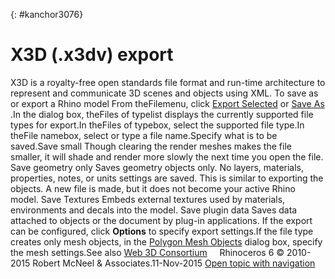 ---
---

{: #kanchor3076}
# X3D (.x3dv) export
X3D is a royalty-free open standards file format and run-time architecture to represent and communicate 3D scenes and objects using XML.
To save as or export a Rhino model
From theFilemenu, click [Export Selected](export.html) or [Save As](save.html#saveas) .In the dialog box, theFiles of typelist displays the currently supported file types for export.In theFiles of typebox, select the supported file type.In theFile namebox, select or type a file name.Specify what is to be saved.Save small
Though clearing the render meshes makes the file smaller, it will shade and render more slowly the next time you open the file.
Save geometry only
Saves geometry objects only. No layers, materials, properties, notes, or units settings are saved.
This is similar to exporting the objects. A new file is made, but it does not become your active Rhino model.
Save Textures
Embeds external textures used by materials, environments and decals into the model.
Save plugin data
Saves data attached to objects or the document by plug-in applications.
If the export can be configured, click **Options** to specify export settings.If the file type creates only mesh objects, in the [Polygon Mesh Objects](polygon-mesh-simple-options.html) dialog box, specify the mesh settings.See also
 [Web 3D Consortium](http://www.web3d.org/) 
&#160;
&#160;
Rhinoceros 6 © 2010-2015 Robert McNeel &amp; Associates.11-Nov-2015
 [Open topic with navigation](x3d-x3dv-export.html) 

